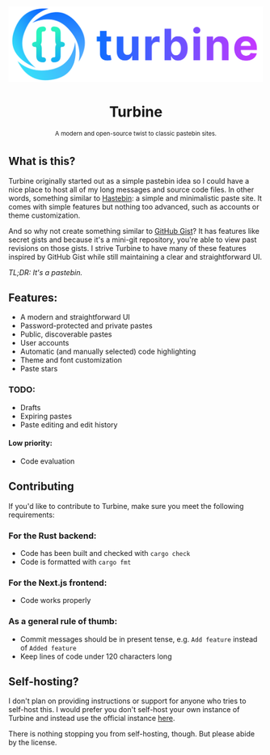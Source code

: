 <div align="center">
    <img src="frontend/public/turbine_banner.png">
    <h1>Turbine</h1>
    <p>
        <sup>A modern and open-source twist to classic pastebin sites.</sup>
    </p>
</div>

## What is this?
Turbine originally started out as a simple pastebin idea so I could have a nice place to host
all of my long messages and source code files. In other words, something similar to [Hastebin](https://hastebin.com):
a simple and minimalistic paste site. It comes with simple features but nothing too advanced, such as accounts or theme
customization.

And so why not create something similar to [GitHub Gist](https://gist.github.com)? It has features like secret gists
and because it's a mini-git repository, you're able to view past revisions on those gists. I strive Turbine to
have many of these features inspired by GitHub Gist while still maintaining a clear and straightforward UI.

*TL;DR: It's a pastebin.*

## Features:
- A modern and straightforward UI
- Password-protected and private pastes
- Public, discoverable pastes
- User accounts
- Automatic (and manually selected) code highlighting
- Theme and font customization
- Paste stars

### TODO:
- Drafts
- Expiring pastes
- Paste editing and edit history

#### Low priority:
- Code evaluation

## Contributing
If you'd like to contribute to Turbine, make sure you meet the following requirements:

### For the Rust backend:
- Code has been built and checked with `cargo check`
- Code is formatted with `cargo fmt`

### For the Next.js frontend:
- Code works properly

### As a general rule of thumb:
- Commit messages should be in present tense, e.g. `Add feature` instead of `Added feature`
- Keep lines of code under 120 characters long

## Self-hosting?
I don't plan on providing instructions or support for anyone who tries to self-host this.
I would prefer you don't self-host your own instance of Turbine and instead use the official instance
[here](https://turbine-b.in).

There is nothing stopping you from self-hosting, though. But please abide by the license.
